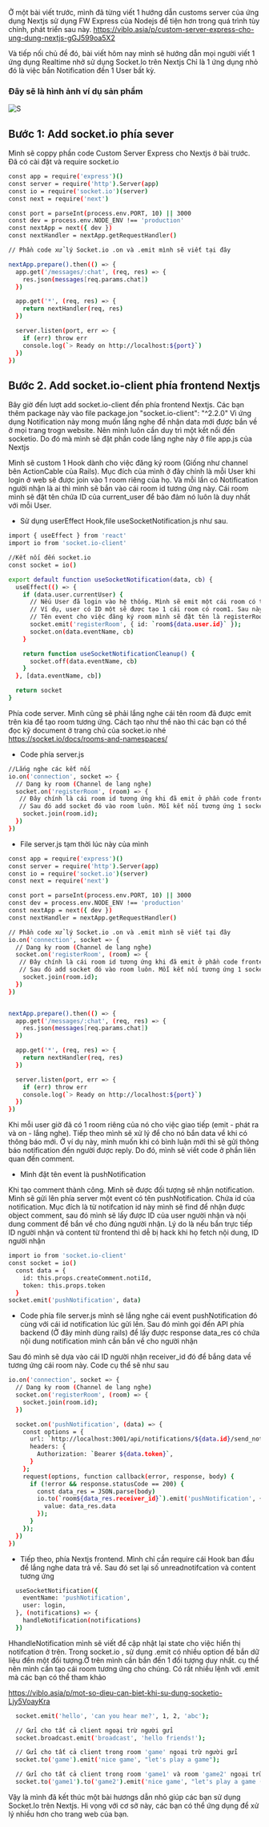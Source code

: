 Ở một bài viết trước, mình đã từng viết 1 hướng dẫn customs server của ứng dụng Nextjs sử dụng FW Express của Nodejs để tiện
hơn trong quá trình tùy chỉnh, phát triển sau này.
https://viblo.asia/p/custom-server-express-cho-ung-dung-nextjs-gGJ599oa5X2

Và tiếp nối chủ đề đó, bài viết hôm nay mình sẽ hướng dẫn mọi người viết 1 ứng dụng Realtime nhở sử dụng Socket.Io trên Nextjs
Chỉ là 1 ứng dụng nhỏ đó là việc bắn Notification đến 1 User bất kỳ.

### Đây sẽ là hình ảnh ví dụ sản phẩm
![S](https://i.imgur.com/DPBVBkA.gif)

## Bước 1: Add socket.io phía sever

Mình sẽ coppy phần code Custom Server Express cho Nextjs ở bài trước. Đã có cài đặt và require socket.io

```sh
const app = require('express')()
const server = require('http').Server(app)
const io = require('socket.io')(server)
const next = require('next')

const port = parseInt(process.env.PORT, 10) || 3000
const dev = process.env.NODE_ENV !== 'production'
const nextApp = next({ dev })
const nextHandler = nextApp.getRequestHandler()

// Phần code xử lý Socket.io .on và .emit mình sẽ viết tại đây

nextApp.prepare().then(() => {
  app.get('/messages/:chat', (req, res) => {
    res.json(messages[req.params.chat])
  })

  app.get('*', (req, res) => {
    return nextHandler(req, res)
  })

  server.listen(port, err => {
    if (err) throw err
    console.log(`> Ready on http://localhost:${port}`)
  })
})
```
## Bước 2. Add socket.io-client phía frontend Nextjs
Bây giờ đến lượt add socket.io-client đến phía frontend Nextjs. Các bạn thêm package này vào file package.jon
    "socket.io-client": "^2.2.0"
Vì ứng dụng Notification này mong muốn lắng nghe để nhận data mới được bắn về ở mọi trang trogn website. Nên mình luôn cần duy trì một kết nối đến socketio. Do đó mà mình sẽ đặt phần code lắng nghe này ở file app.js của Nextjs

Mình sẽ custom 1 Hook dành cho việc đăng ký room (Giống như channel bên ActionCable của Rails). Mục đích của mình ở đây chính là mỗi User khi login ở web sẽ được join vào 1 room riêng của họ. 
Và mỗi lần có Notification người nhận là ai thì mình sẽ bắn vào cái room id tương ứng này. Cái room mình sẽ đặt tên chứa ID của current_user để bảo đảm nó luôn là duy nhất với mỗi User.

- Sử dụng userEffect Hook,file useSocketNotification.js như sau.


```sh
import { useEffect } from 'react'
import io from 'socket.io-client'

//Kết nối đến socket.io
const socket = io()

export default function useSocketNotification(data, cb) {
  useEffect(() => {
    if (data.user.currentUser) {
      // Nếu User đã login vào hệ thống. Mình sẽ emit một cái room có tên là: room{user_id}
      // Ví dụ, user có ID một sẽ được tạo 1 cái room có room1. Sau này mình cần bắn riêng cái gì cho user1 thì sẽ bắn vào cái room1 này (Còn cách tạo room và add user vào như thế nào mình sẽ viết ở file server.js
      // Tên event cho việc đăng ký room mình sẽ đặt tên là registerRoom
      socket.emit('registerRoom', { id: `room${data.user.id}` });
      socket.on(data.eventName, cb)
    }

    return function useSocketNotificationCleanup() {
      socket.off(data.eventName, cb)
    }
  }, [data.eventName, cb])

  return socket
}
```

Phía code server. Mình cũng sẽ phải lắng nghe cái tên room đã được emit trên kia để tạo room tương ứng. 
Cách tạo như thế nào thì các bạn có thể đọc kỹ document ở trang chủ của socket.io nhé
https://socket.io/docs/rooms-and-namespaces/


-  Code phía server.js

```sh
//Lắng nghe các kết nối
io.on('connection', socket => {
  // Dang ky room (Channel de lang nghe)
  socket.on('registerRoom', (room) => {
   // Đây chính là cái room id tương ứng khi đã emit ở phần code frontend trên kía. Nó sẽ tạo room.
   // Sau đó add socket đó vào room luôn. Mỗi kết nối tương ứng 1 socket.
    socket.join(room.id);
  })
})
```

- File server.js tạm thời lúc này của mình

```sh
const app = require('express')()
const server = require('http').Server(app)
const io = require('socket.io')(server)
const next = require('next')

const port = parseInt(process.env.PORT, 10) || 3000
const dev = process.env.NODE_ENV !== 'production'
const nextApp = next({ dev })
const nextHandler = nextApp.getRequestHandler()

// Phần code xử lý Socket.io .on và .emit mình sẽ viết tại đây
io.on('connection', socket => {
  // Dang ky room (Channel de lang nghe)
  socket.on('registerRoom', (room) => {
   // Đây chính là cái room id tương ứng khi đã emit ở phần code frontend trên kía. Nó sẽ tạo room.
   // Sau đó add socket đó vào room luôn. Mỗi kết nối tương ứng 1 socket.
    socket.join(room.id);
  })
})


nextApp.prepare().then(() => {
  app.get('/messages/:chat', (req, res) => {
    res.json(messages[req.params.chat])
  })

  app.get('*', (req, res) => {
    return nextHandler(req, res)
  })

  server.listen(port, err => {
    if (err) throw err
    console.log(`> Ready on http://localhost:${port}`)
  })
})
```
Khi mỗi user giờ đã có 1 room riêng của nó cho việc giao tiếp (emit - phát ra và on - lắng nghe). Tiếp theo mình sẽ xử lý để cho nó bắn data về khi có thông báo mới.
Ở ví dụ này, mình muốn khi có bình luận mới thì sẽ gửi thông báo notification đến người được reply. Do đó, mình sẽ viết code ở phần liên quan đến comment.

- Mình đặt tên event là pushNotification

Khi tạo comment thành công. Mình sẽ được đối tượng sẽ nhận notification.
Mình sẽ gửi lên phía server một event có tên pushNotification. Chứa id của notification. Mục đích là từ notifcation id này mình sẽ find để nhận được object comment, sau đó mình sẽ lấy được ID của user người nhận và nội dung comment để bắn về cho đúng người nhận. Lý do là nếu bắn trực tiếp ID người nhận và content từ frontend thì dễ bị hack khi họ fetch nội dung, ID người nhận

```sh
import io from 'socket.io-client'
const socket = io()
  const data = {
    id: this.props.createComment.notiId,
    token: this.props.token
  }
socket.emit('pushNotification', data)
```
- Code phía file server.js mình sẽ lắng nghe cái event pushNotification đó cùng với cái id notification lúc gửi lên.
Sau đó mình gọi đến API phía backend (Ở đây mình dùng rails) để lấy được response data_res có chứa nội dung notification mình cần bắn về cho người nhận

Sau đó mình sẽ dựa vào cái ID người nhận receiver_id đó để bắng data về tương ứng cái room này.
Code cụ thể sẽ như sau

```sh
io.on('connection', socket => {
  // Dang ky room (Channel de lang nghe)
  socket.on('registerRoom', (room) => {
    socket.join(room.id);
  })

  socket.on('pushNotification', (data) => {
    const options = {
      url: `http://localhost:3001/api/notifications/${data.id}/send_noti`,
      headers: {
        Authorization: `Bearer ${data.token}`,
      }
    };
    request(options, function callback(error, response, body) {
      if (!error && response.statusCode == 200) {
        const data_res = JSON.parse(body)
        io.to(`room${data_res.receiver_id}`).emit('pushNotification', {
          value: data_res.data
        });
      }
    });
  })
})
```
- Tiếp theo, phía Nextjs frontend. Mình chỉ cần require cái Hook ban đầu để lắng nghe data trả về.
Sau đó set lại số unreadnotifcation và content tương ứng

```sh
  useSocketNotification({
    eventName: 'pushNotification',
    user: login,
  }, (notifications) => {
    handleNotification(notifications)
  })
```

HhandleNotification mình sẽ viết để cập nhật lại state cho việc hiển thị notifcation ở trên.
Trong socket.io , sử dụng .emit có nhiều option để bắn dữ liệu đến một đối tượng.Ở trên mình cần bắn đến 1 đối tượng duy nhất. cụ thể nên mình cần tạo cái room tương ứng cho chúng. 
Có rất nhiều lệnh với .emit mà các bạn có thể tham khảo

https://viblo.asia/p/mot-so-dieu-can-biet-khi-su-dung-socketio-Ljy5VoayKra

```sh
  socket.emit('hello', 'can you hear me?', 1, 2, 'abc');

  // Gửi cho tất cả client ngoại trừ người gửi
  socket.broadcast.emit('broadcast', 'hello friends!');

  // Gửi cho tất cả client trong room 'game' ngoại trừ người gửi
  socket.to('game').emit('nice game', "let's play a game");

  // Gửi cho tất cả client trong room 'game1' và room 'game2' ngoại trừ người gửi
  socket.to('game1').to('game2').emit('nice game', "let's play a game (too)");
```


Vậy là mình đã kết thúc một bài hươngs dẫn nhỏ giúp các bạn sử dụng Socket.Io trên Nextjs. Hi vọng với cơ sở này, các bạn có thể ứng dụng để xử lý nhiều hơn cho trang web của bạn.
